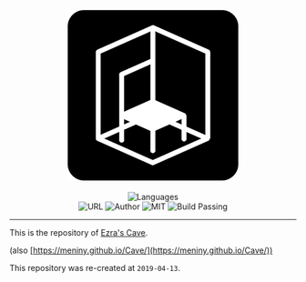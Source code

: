 
<p align="center">
  <img src="./assets/images/icons/Chair/logo.png" alt="Logo">
  <br/><br/>
  <img alt="Languages" src="https://img.shields.io/badge/Languages-HTML%20%7C%20JavaScript%20%7C%20CSS%20%7C%20Liquid-brightgreen.svg">
  <br/>
  <img alt="URL" src="https://img.shields.io/badge/URL-meniny.cn-ff69b4.svg">
  <img alt="Author" src="https://img.shields.io/badge/author-Meniny-orange.svg">
  <img alt="MIT" src="https://img.shields.io/badge/license-MIT-blue.svg">
  <img alt="Build Passing" src="https://img.shields.io/badge/build-passing-brightgreen.svg">
</p>

***

This is the repository of [Ezra's Cave](https://meniny.cn/).

(also [https://meniny.github.io/Cave/](https://meniny.github.io/Cave/))

This repository was re-created at `2019-04-13`.
